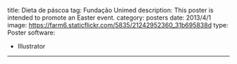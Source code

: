 title: Dieta de páscoa
tag: Fundação Unimed
description: This poster is intended to promote an Easter event.
category: posters
date: 2013/4/1
image: https://farm6.staticflickr.com/5835/21242952360_31b695838d
type: Poster
software:
- Illustrator
---

